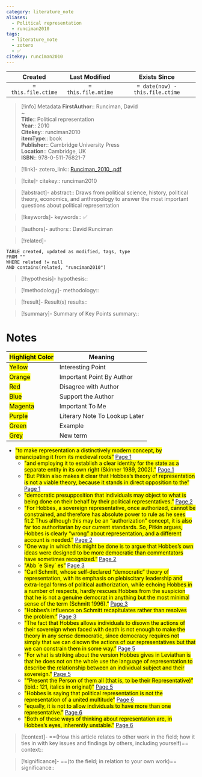 ```yaml
---
category: literature_note
aliases: 
  - Political representation
  - runciman2010
tags:
  - literature_note
  - zotero
  - ✅
citekey: runciman2010
---
```


|       Created       |    Last Modified    |          Exists Since           |
| :-----------------: | :-----------------: | :-----------------------------: |
| `= this.file.ctime` | `= this.file.mtime` | `= date(now) - this.file.ctime` |
>[!info] Metadata
> **FirstAuthor**:: Runciman, David  
~    
> **Title**:: Political representation  
> **Year**:: 2010   
> **Citekey**:: runciman2010  
> **itemType**:: book  
> **Publisher**:: Cambridge University Press  
> **Location**:: Cambridge, UK  
> **ISBN**:: 978-0-511-76821-7    

> [!link]-
> zotero_link:: [Runciman_2010_.pdf](zotero://select/library/items/8YITD4C2)

> [!cite]-
> citekey:: runciman2010

> [!abstract]-
> abstract:: Draws from political science, history, political theory, economics, and anthropology to answer the most important questions about political representation

> [!keywords]-
> keywords:: ✅

> [!authors]-
> authors:: David Runciman

> [!related]-

```dataview
TABLE created, updated as modified, tags, type
FROM ""
WHERE related != null
AND contains(related, "runciman2010")
```

> [!hypothesis]-
> hypothesis:: 

> [!methodology]- 
> methodology:: 

> [!result]- Result(s) 
> results::

> [!summary]- Summary of Key Points
> summary:: 

# Notes

| <mark class="hltr-grey">Highlight Color</mark> | Meaning                       |
| ---------------------------------------------- | ----------------------------- |
| <mark class="hltr-yellow">Yellow</mark>        | Interesting Point             |
| <mark class="hltr-orange">Orange</mark>        | Important Point By Author     |
| <mark class="hltr-red">Red</mark>              | Disagree with Author          |
| <mark class="hltr-blue">Blue</mark>            | Support the Author            |
| <mark class="hltr-magenta">Magenta</mark>      | Important To Me               |
| <mark class="hltr-purple">Purple</mark>        | Literary Note To Lookup Later |
| <mark class="hltr-green">Green</mark>          | Example                       |
| <mark class="hltr-grey">Grey</mark>            | New term                      |

- <mark class="hltr-yellow">"to make representation a distinctively modern concept, by emancipating it from its medieval roots”</mark> [Page 1](zotero://open-pdf/library/items/8YITD4C2?page=1&annotation=ZE6B3ING) 
	- <mark class="hltr-yellow">"and employing it to establish a clear identity for the state as a separate entity in its own right (Skinner 1989, 2002).”</mark> [Page 1](zotero://open-pdf/library/items/8YITD4C2?page=1&annotation=L4AVI6TT) 
	- <mark class="hltr-yellow">"But Pitkin also makes it clear that Hobbes’s theory of representation is not a viable theory, because it stands in direct opposition to the”</mark> [Page 1](zotero://open-pdf/library/items/8YITD4C2?page=1&annotation=WYGIQHF5) 
	- <mark class="hltr-yellow">"democratic presupposition that individuals may object to what is being done on their behalf by their political representatives.”</mark> [Page 2](zotero://open-pdf/library/items/8YITD4C2?page=2&annotation=WFYLPIKN) 
	- <mark class="hltr-yellow">"For Hobbes, a sovereign representative, once authorized, cannot be constrained, and therefore has absolute power to rule as he sees fit.2 Thus although this may be an “authorization” concept, it is also far too authoritarian by our current standards. So, Pitkin argues, Hobbes is clearly “wrong” about representation, and a different account is needed.”</mark> [Page 2](zotero://open-pdf/library/items/8YITD4C2?page=2&annotation=Z8JHK7FV) 
	- <mark class="hltr-yellow">"One way in which this might be done is to argue that Hobbes’s own ideas were designed to be more democratic than commentators have sometimes recognized.”</mark> [Page 2](zotero://open-pdf/library/items/8YITD4C2?page=2&annotation=67LCMIH8) 
	- <mark class="hltr-yellow">"Abb ́ e Siey` es”</mark> [Page 3](zotero://open-pdf/library/items/8YITD4C2?page=3&annotation=3JBB4TRV) 
	- <mark class="hltr-yellow">"Carl Schmitt, whose self-declared “democratic” theory of representation, with its emphasis on plebiscitary leadership and extra-legal forms of political authorization, while echoing Hobbes in a number of respects, hardly rescues Hobbes from the suspicion that he is not a genuine democrat in anything but the most minimal sense of the term (Schmitt 1996).”</mark> [Page 3](zotero://open-pdf/library/items/8YITD4C2?page=3&annotation=TSQY825R) 
	- <mark class="hltr-yellow">"Hobbes’s influence on Schmitt recapitulates rather than resolves the problem.”</mark> [Page 3](zotero://open-pdf/library/items/8YITD4C2?page=3&annotation=ZNKJXBDB) 
	- <mark class="hltr-yellow">"The fact that Hobbes allows individuals to disown the actions of their sovereign when faced with death is not enough to make the theory in any sense democratic, since democracy requires not simply that we can disown the actions of our representatives but that we can constrain them in some way.”</mark> [Page 5](zotero://open-pdf/library/items/8YITD4C2?page=5&annotation=HK8K42SX) 
	- <mark class="hltr-yellow">"For what is striking about the version Hobbes gives in Leviathan is that he does not on the whole use the language of representation to describe the relationship between an individual subject and their sovereign.”</mark> [Page 5](zotero://open-pdf/library/items/8YITD4C2?page=5&annotation=GE9KSHX7) 
	- <mark class="hltr-yellow">"“Present the Person of them all (that is, to be their Representative)” (ibid.: 121, italics in original)”</mark> [Page 5](zotero://open-pdf/library/items/8YITD4C2?page=5&annotation=D2IYF2DE) 
	- <mark class="hltr-yellow">"Hobbes is saying that political representation is not the representation of a united multitude”</mark> [Page 6](zotero://open-pdf/library/items/8YITD4C2?page=6&annotation=5CI3PQLP) 
	- <mark class="hltr-yellow">"equally, it is not to allow individuals to have more than one representative.”</mark> [Page 6](zotero://open-pdf/library/items/8YITD4C2?page=6&annotation=QNQMQI4G) 
	- <mark class="hltr-yellow">"Both of these ways of thinking about representation are, in Hobbes’s eyes, inherently unstable.”</mark> [Page 6](zotero://open-pdf/library/items/8YITD4C2?page=6&annotation=6K75ZJ25) 

> [!context]-
> ==(How this article relates to other work in the field; how it ties in with key issues and findings by others, including yourself)==
> context:: 

> [!significance]-
> ==(to the field; in relation to your own work)==
> significance:: 
